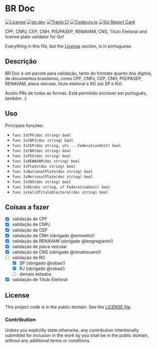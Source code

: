 # BR Doc

[![License][badge-1-img]][badge-1-link]
[![go.dev][badge-2-img]][badge-2-link]
[![Travis CI][badge-3-img]][badge-3-link]
[![Codecov.io][badge-4-img]][badge-4-link]
[![Go Report Card][badge-5-img]][badge-5-link]

CPF, CNPJ, CEP, CNH, PIS/PASEP, RENAVAM, CNS, Título Eleitoral and license plate validator for Go!

Everything in this file, but the [License](#license) section, is in
portuguese.

## Descrição

BR Doc é um pacote para validação, tanto do formato quanto dos dígitos,
de documentos brasileiros, como CPF, CNPJ, CEP, CNH, PIS/PASEP, RENAVAM, placa
veicular, título eleitoral e RG (só SP e RJ).

Aceito PRs de todas as formas. Está permitido escrever em português,
também. :)

## Uso

Principais funções:

- `func IsCPF(doc string) bool`
- `func IsCNPJ(doc string) bool`
- `func IsCEP(doc string, ufs ...FederativeUnit) bool`
- `func IsCNH(doc string) bool`
- `func IsPIS(doc string) bool`
- `func IsRENAVAM(doc string) bool`
- `func IsPlate(doc string) bool`
- `func IsNationalPlate(doc string) bool`
- `func IsMercosulPlate(doc string) bool`
- `func IsCNS(doc string) bool`
- `func IsRG(doc string, uf FederativeUnit) bool`
- `func isValidTituloEleitoral(doc string) bool`

## Coisas a fazer

- [x] validação de CPF
- [x] validação de CNPJ
- [x] validação de CEP
- [x] validação de CNH (obrigado @eminetto!)
- [x] validação de RENAVAM (obrigado @leogregianin!)
- [x] validação de placa veicular
- [x] validação de CNS (obrigado @renatosuero!)
- [ ] validação de RG
  - [x] SP (obrigado @robas!)
  - [x] RJ (obrigado @robas!)
  - [ ] demais estados
- [x] validação de Título Eleitoral

## License

This project code is in the public domain. See the [LICENSE file][1].

### Contribution

Unless you explicitly state otherwise, any contribution intentionally
submitted for inclusion in the work by you shall be in the public
domain, without any additional terms or conditions.

[1]: ./LICENSE

[badge-1-img]: https://img.shields.io/github/license/paemuri/brdoc?style=flat-square
[badge-1-link]: https://github.com/paemuri/brdoc/blob/master/LICENSE
[badge-2-img]: https://img.shields.io/badge/go.dev-reference-007d9c?style=flat-square&logo=go&logoColor=white
[badge-2-link]: https://pkg.go.dev/github.com/paemuri/brdoc
[badge-3-img]: https://img.shields.io/travis/paemuri/brdoc?style=flat-square
[badge-3-link]: https://travis-ci.org/paemuri/brdoc
[badge-4-img]: https://img.shields.io/codecov/c/gh/paemuri/brdoc?style=flat-square
[badge-4-link]: https://codecov.io/gh/paemuri/brdoc
[badge-5-img]: https://goreportcard.com/badge/github.com/paemuri/brdoc?style=flat-square
[badge-5-link]: https://goreportcard.com/report/github.com/paemuri/brdoc
